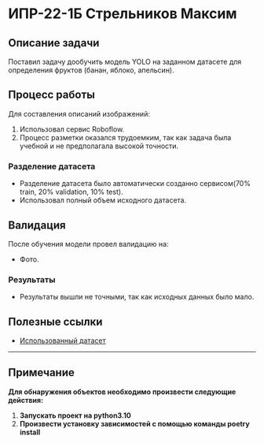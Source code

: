 # ИПР-22-1Б Стрельников Максим

## Описание задачи
Поставил задачу дообучить модель YOLO на заданном датасете для определения фруктов (банан, яблоко, апельсин).

## Процесс работы
Для составления описаний изображений:
1. Использовал сервис Roboflow.
2. Процесс разметки оказался трудоемким, так как задача была учебной и не предполагала высокой точности.

### Разделение датасета
- Разделение датасета было автоматически созданно сервисом(70% train, 20% validation, 10% test).
- Использовал полный объем исходного датасета.

## Валидация
После обучения модели провел валидацию на:
- Фото.

### Результаты
- Результаты вышли не точными, так как исходных данных было мало.

## Полезные ссылки
- [Использованный датасет](https://huggingface.co/datasets/arnavmahapatra/fruit-detection-dataset)
---------------------------
## Примечание
**Для обнаружения объектов необходимо произвести следующие действия:**
1. **Запускать проект на python3.10**
2. **Произвести установку зависимостей с помощью команды poetry install**
